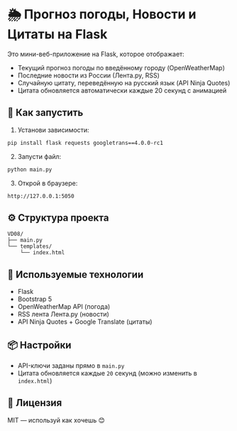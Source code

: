 # 🌦️ Прогноз погоды, Новости и Цитаты на Flask

Это мини-веб-приложение на Flask, которое отображает:

- Текущий прогноз погоды по введённому городу (OpenWeatherMap)
- Последние новости из России (Лента.ру, RSS)
- Случайную цитату, переведённую на русский язык (API Ninja Quotes)
- Цитата обновляется автоматически каждые 20 секунд с анимацией

## 🚀 Как запустить

1. Установи зависимости:

```bash
pip install flask requests googletrans==4.0.0-rc1
```

2. Запусти файл:

```bash
python main.py
```

3. Открой в браузере:

```
http://127.0.0.1:5050
```

## ⚙️ Структура проекта

```
VD08/
├── main.py
└── templates/
    └── index.html
```

## 🧠 Используемые технологии

- Flask
- Bootstrap 5
- OpenWeatherMap API (погода)
- RSS лента Лента.ру (новости)
- API Ninja Quotes + Google Translate (цитаты)

## 📦 Настройки

- API-ключи заданы прямо в `main.py`
- Цитата обновляется каждые `20` секунд (можно изменить в `index.html`)

## 📄 Лицензия

MIT — используй как хочешь 😊